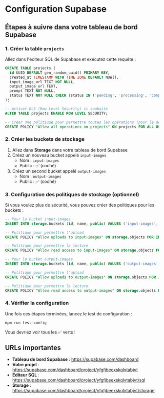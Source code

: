 # Configuration Supabase

## Étapes à suivre dans votre tableau de bord Supabase

### 1. Créer la table `projects`

Allez dans l'éditeur SQL de Supabase et exécutez cette requête :

```sql
CREATE TABLE projects (
  id UUID DEFAULT gen_random_uuid() PRIMARY KEY,
  created_at TIMESTAMP WITH TIME ZONE DEFAULT NOW(),
  input_image_url TEXT NOT NULL,
  output_image_url TEXT,
  prompt TEXT NOT NULL,
  status TEXT NOT NULL CHECK (status IN ('pending', 'processing', 'completed', 'failed'))
);

-- Activer RLS (Row Level Security) si souhaité
ALTER TABLE projects ENABLE ROW LEVEL SECURITY;

-- Créer une politique pour permettre toutes les opérations (pour le développement)
CREATE POLICY "Allow all operations on projects" ON projects FOR ALL USING (true);
```

### 2. Créer les buckets de stockage

1. Allez dans **Storage** dans votre tableau de bord Supabase
2. Créez un nouveau bucket appelé `input-images`
   - Nom : `input-images`
   - Public : ✅ (coché)
3. Créez un second bucket appelé `output-images`
   - Nom : `output-images`
   - Public : ✅ (coché)

### 3. Configuration des politiques de stockage (optionnel)

Si vous voulez plus de sécurité, vous pouvez créer des politiques pour les buckets :

```sql
-- Pour le bucket input-images
INSERT INTO storage.buckets (id, name, public) VALUES ('input-images', 'input-images', true);

-- Politique pour permettre l'upload
CREATE POLICY "Allow uploads to input-images" ON storage.objects FOR INSERT WITH CHECK (bucket_id = 'input-images');

-- Politique pour permettre la lecture
CREATE POLICY "Allow read access to input-images" ON storage.objects FOR SELECT USING (bucket_id = 'input-images');

-- Pour le bucket output-images
INSERT INTO storage.buckets (id, name, public) VALUES ('output-images', 'output-images', true);

-- Politique pour permettre l'upload
CREATE POLICY "Allow uploads to output-images" ON storage.objects FOR INSERT WITH CHECK (bucket_id = 'output-images');

-- Politique pour permettre la lecture
CREATE POLICY "Allow read access to output-images" ON storage.objects FOR SELECT USING (bucket_id = 'output-images');
```

### 4. Vérifier la configuration

Une fois ces étapes terminées, lancez le test de configuration :

```bash
npm run test-config
```

Vous devriez voir tous les ✅ verts !

## URLs importantes

- **Tableau de bord Supabase** : https://supabase.com/dashboard
- **Votre projet** : https://supabase.com/dashboard/project/yfgfjbeexskqlvtabjvt
- **Éditeur SQL** : https://supabase.com/dashboard/project/yfgfjbeexskqlvtabjvt/sql
- **Storage** : https://supabase.com/dashboard/project/yfgfjbeexskqlvtabjvt/storage